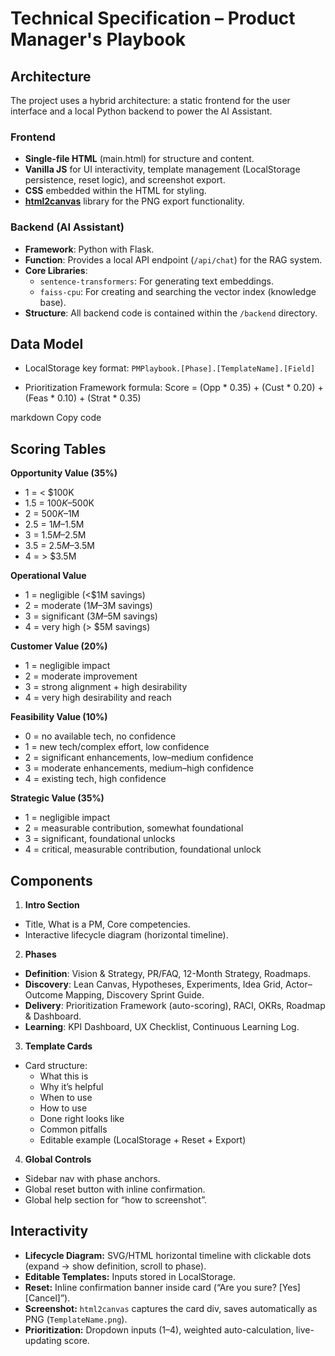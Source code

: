 # Technical Specification – Product Manager's Playbook

## Architecture
The project uses a hybrid architecture: a static frontend for the user interface and a local Python backend to power the AI Assistant.

### Frontend
- **Single-file HTML** (main.html) for structure and content.
- **Vanilla JS** for UI interactivity, template management (LocalStorage persistence, reset logic), and screenshot export.
- **CSS** embedded within the HTML for styling.
- **[html2canvas](https://html2canvas.hertzen.com/)** library for the PNG export functionality.

### Backend (AI Assistant)
- **Framework**: Python with Flask.
- **Function**: Provides a local API endpoint (`/api/chat`) for the RAG system.
- **Core Libraries**:
  - `sentence-transformers`: For generating text embeddings.
  - `faiss-cpu`: For creating and searching the vector index (knowledge base).
- **Structure**: All backend code is contained within the `/backend` directory.

## Data Model
- LocalStorage key format:
  `PMPlaybook.[Phase].[TemplateName].[Field]`

- Prioritization Framework formula:
Score = (Opp * 0.35) + (Cust * 0.20) + (Feas * 0.10) + (Strat * 0.35)

markdown
Copy code

## Scoring Tables
**Opportunity Value (35%)**
- 1 = < $100K  
- 1.5 = $100K–$500K  
- 2 = $500K–$1M  
- 2.5 = $1M–$1.5M  
- 3 = $1.5M–$2.5M  
- 3.5 = $2.5M–$3.5M  
- 4 = > $3.5M  

**Operational Value**
- 1 = negligible (<$1M savings)  
- 2 = moderate ($1M–$3M savings)  
- 3 = significant ($3M–$5M savings)  
- 4 = very high (> $5M savings)  

**Customer Value (20%)**
- 1 = negligible impact  
- 2 = moderate improvement  
- 3 = strong alignment + high desirability  
- 4 = very high desirability and reach  

**Feasibility Value (10%)**
- 0 = no available tech, no confidence  
- 1 = new tech/complex effort, low confidence  
- 2 = significant enhancements, low–medium confidence  
- 3 = moderate enhancements, medium–high confidence  
- 4 = existing tech, high confidence  

**Strategic Value (35%)**
- 1 = negligible impact  
- 2 = measurable contribution, somewhat foundational  
- 3 = significant, foundational unlocks  
- 4 = critical, measurable contribution, foundational unlock  

## Components
1. **Intro Section**
 - Title, What is a PM, Core competencies.
 - Interactive lifecycle diagram (horizontal timeline).

2. **Phases**
 - **Definition**: Vision & Strategy, PR/FAQ, 12-Month Strategy, Roadmaps.
 - **Discovery**: Lean Canvas, Hypotheses, Experiments, Idea Grid, Actor–Outcome Mapping, Discovery Sprint Guide.
 - **Delivery**: Prioritization Framework (auto-scoring), RACI, OKRs, Roadmap & Dashboard.
 - **Learning**: KPI Dashboard, UX Checklist, Continuous Learning Log.

3. **Template Cards**
 - Card structure:
   - What this is
   - Why it’s helpful
   - When to use
   - How to use
   - Done right looks like
   - Common pitfalls
   - Editable example (LocalStorage + Reset + Export)

4. **Global Controls**
 - Sidebar nav with phase anchors.
 - Global reset button with inline confirmation.
 - Global help section for “how to screenshot”.

## Interactivity
- **Lifecycle Diagram:** SVG/HTML horizontal timeline with clickable dots (expand → show definition, scroll to phase).
- **Editable Templates:** Inputs stored in LocalStorage.
- **Reset:** Inline confirmation banner inside card (“Are you sure? [Yes] [Cancel]”).
- **Screenshot:** `html2canvas` captures the card div, saves automatically as PNG (`TemplateName.png`).
- **Prioritization:** Dropdown inputs (1–4), weighted auto-calculation, live-updating score.